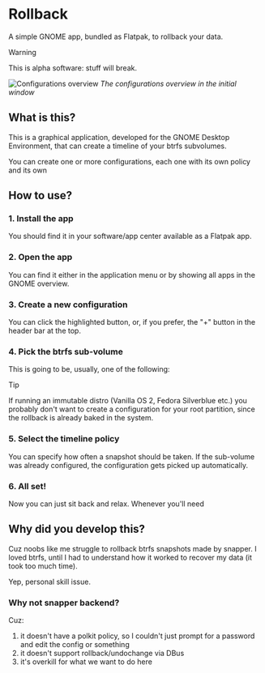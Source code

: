 # Rollback

A simple GNOME app, bundled as Flatpak, to rollback your data.

> [!WARNING]
> This is alpha software: stuff will break.

![Configurations overview](docs/assets/config.png)
*The configurations overview in the initial window*

## **What** is this?

This is a graphical application, developed for the GNOME Desktop Environment, that can create a timeline of your btrfs subvolumes.

You can create one or more configurations, each one with its own policy and its own

## **How** to use?

### 1. Install the app

You should find it in your software/app center available as a Flatpak app.

### 2. Open the app

You can find it either in the application menu or by showing all apps in the GNOME overview.

### 3. Create a new configuration

You can click the highlighted button, or, if you prefer, the "+" button in the header bar at the top.

### 4. Pick the btrfs sub-volume

This is going to be, usually, one of the following:

> [!TIP]
> If running an immutable distro (Vanilla OS 2, Fedora Silverblue etc.) you probably don't want to create a configuration for your root partition, since the rollback is already baked in the system.

### 5. Select the timeline policy

You can specify how often a snapshot should be taken.
If the sub-volume was already configured, the configuration gets picked up automatically.

### 6. All set!

Now you can just sit back and relax. Whenever you'll need 

## **Why** did you develop this?

Cuz noobs like me struggle to rollback btrfs snapshots made by snapper.
I loved btrfs, until I had to understand how it worked to recover my data (it took too much time).

Yep, personal skill issue.

### **Why** not snapper backend?

Cuz:

1. it doesn't have a polkit policy, so I couldn't just prompt for a password and edit the config or something
2. it doesn't support rollback/undochange via DBus
3. it's overkill for what we want to do here

